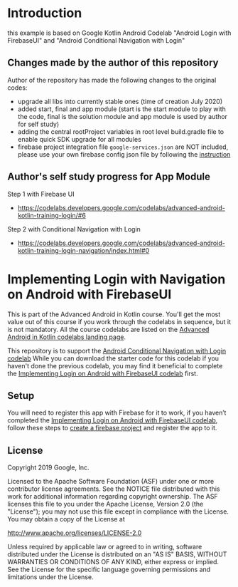 # Introduction

this example is based on Google Kotlin Android Codelab "Android Login with FirebaseUI" and "Android Conditional Navigation with Login"

## Changes made by the author of this repository

Author of the repository has made the following changes to the original codes:
 
* upgrade all libs into currently stable ones (time of creation July 2020)
* added start, final and app module (start is the start module to play with the code, final is the solution module and app module is used by author for self study)
* adding the central rootProject variables in root level build.gradle file to enable quick SDK upgrade for all modules
* firebase project integration file `google-services.json` are NOT included, please use your own firebase config json file by following the [instruction](https://codelabs.developers.google.com/codelabs/advanced-android-kotlin-training-login/#3)

## Author's self study progress for App Module

Step 1 with Firebase UI

* https://codelabs.developers.google.com/codelabs/advanced-android-kotlin-training-login/#6

Step 2 with Conditional Navigation with Login

* https://codelabs.developers.google.com/codelabs/advanced-android-kotlin-training-login-navigation/index.html#0


# Implementing Login with Navigation on Android with FirebaseUI

This is part of the Advanced Android in Kotlin course. You'll get
the most value out of this course if you work through the codelabs in sequence,
but it is not mandatory. All the course codelabs are listed on the [Advanced Android
in Kotlin codelabs landing page](https://codelabs.developers.google.com/codelabs/advanced-android-kotlin-training-welcome).

This repository is to support the [Android Conditional Navigation with Login codelab](https://codelabs.developers.google.com/codelabs/advanced-android-kotlin-training-login-navigation)
While you can download the starter code for this codelab if you haven't done the previous codelab,
you may find it beneficial to complete the [Implementing Login on Android with FirebaseUI codelab](https://codelabs.developers.google.com/codelabs/advanced-android-kotlin-training-login) first.

## Setup

You will need to register this app with Firebase for it to work, if you haven’t completed the [Implementing Login on Android with FirebaseUI codelab](https://codelabs.developers.google.com/codelabs/advanced-android-kotlin-training-login), follow these steps to [create a firebase project](https://codelabs.developers.google.com/codelabs/advanced-android-kotlin-training-login/#3) and register the app to it.


## License

Copyright 2019 Google, Inc.

Licensed to the Apache Software Foundation (ASF) under one or more contributor
license agreements.  See the NOTICE file distributed with this work for
additional information regarding copyright ownership.  The ASF licenses this
file to you under the Apache License, Version 2.0 (the "License"); you may not
use this file except in compliance with the License.  You may obtain a copy of
the License at

http://www.apache.org/licenses/LICENSE-2.0

Unless required by applicable law or agreed to in writing, software
distributed under the License is distributed on an "AS IS" BASIS, WITHOUT
WARRANTIES OR CONDITIONS OF ANY KIND, either express or implied.  See the
License for the specific language governing permissions and limitations under
the License.


